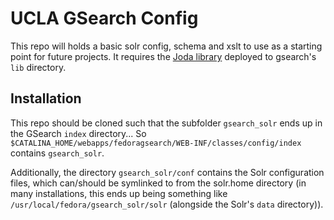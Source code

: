 # UCLA GSearch Config

This repo will holds a basic solr config, schema and xslt to use as a starting point for future projects. It requires the [Joda library](http://sourceforge.net/projects/joda-time/files/joda-time/) deployed to gsearch's `lib` directory.

## Installation

This repo should be cloned such that the subfolder `gsearch_solr` ends up in the GSearch `index` directory... So `$CATALINA_HOME/webapps/fedoragsearch/WEB-INF/classes/config/index` contains `gsearch_solr`.

Additionally, the directory `gsearch_solr/conf` contains the Solr configuration files, which can/should be symlinked to from the solr.home directory (in many installations, this ends up being something like `/usr/local/fedora/gsearch_solr/solr` (alongside the Solr's `data` directory)).
